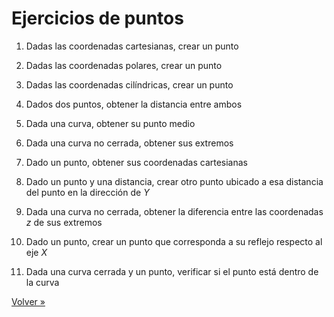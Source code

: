 # Ejercicios de puntos

1. Dadas las coordenadas cartesianas, crear un punto

2. Dadas las coordenadas polares, crear un punto

3. Dadas las coordenadas cilíndricas, crear un punto

4. Dados dos puntos, obtener la distancia entre ambos

5. Dada una curva, obtener su punto medio

6. Dada una curva no cerrada, obtener sus extremos

7. Dado un punto, obtener sus coordenadas cartesianas

8. Dado un punto y una distancia,
   crear otro punto ubicado a esa distancia del punto en la dirección de _Y_

9. Dada una curva no cerrada,
   obtener la diferencia entre las coordenadas _z_ de sus extremos

10. Dado un punto,
    crear un punto que corresponda a su reflejo respecto al eje _X_

11. Dada una curva cerrada y un punto,
    verificar si el punto está dentro de la curva

[Volver »](..)
